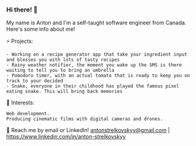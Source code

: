 ### Hi there! 👋

My name is Anton and I'm a self-taught software engineer from Canada. Here's some info about me!

⚡ Projects:

    - Working on a recipe generator app that take your ingredient input and blesses you with lots of tasty recipes
    - Rainy weather notifier, the moment you wake up the SMS is there waiting to tell you to bring an umbrella 
    - Pomodoro timer, with an actual tomato that is ready to keep you on track to your decided 
    - Snake, everyone in their childhood has played the famous pixel eating snake. This will bring back memories
    
🌱 Interests:

    Web development.
    Producing cinematic films with digital cameras and drones.

💬 Reach me by email or LinkedIn! antonstrelkovskyy@gmail.com | https://www.linkedin.com/in/anton-strelkovskyy

